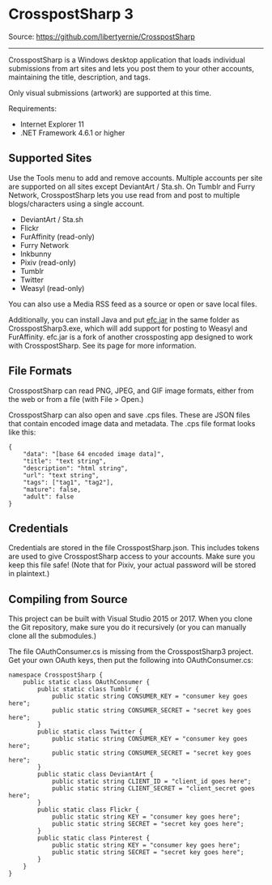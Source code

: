 CrosspostSharp 3
================

Source: https://github.com/libertyernie/CrosspostSharp

--------------------

CrosspostSharp is a Windows desktop application that loads individual
submissions from art sites and lets you post them to your other
accounts, maintaining the title, description, and tags.

Only visual submissions (artwork) are supported at this time.

Requirements:

* Internet Explorer 11
* .NET Framework 4.6.1 or higher

Supported Sites
---------------

Use the Tools menu to add and remove accounts. Multiple accounts per site are
supported on all sites except DeviantArt / Sta.sh. On Tumblr and
Furry Network, CrosspostSharp lets you use read from and post to multiple
blogs/characters using a single account.

* DeviantArt / Sta.sh
* Flickr
* FurAffinity (read-only)
* Furry Network
* Inkbunny
* Pixiv (read-only)
* Tumblr
* Twitter
* Weasyl (read-only)

You can also use a Media RSS feed as a source or open or save local files.

Additionally, you can install Java and put
[efc.jar](https://github.com/libertyernie/Furry-Crossposter/releases)
in the same folder as CrosspostSharp3.exe, which will add support for posting
to Weasyl and FurAffinity. efc.jar is a fork of another crossposting app
designed to work with CrosspostSharp. See its page for more information.

File Formats
------------

CrosspostSharp can read PNG, JPEG, and GIF image formats, either from the web
or from a file (with File > Open.)

CrosspostSharp can also open and save .cps files. These are JSON files that
contain encoded image data and metadata. The .cps file format looks like this:

	{
		"data": "[base 64 encoded image data]",
		"title": "text string",
		"description": "html string",
		"url": "text string",
		"tags": ["tag1", "tag2"],
		"mature": false,
		"adult": false
	}

Credentials
-----------

Credentials are stored in the file CrosspostSharp.json. This includes tokens
are used to give CrosspostSharp access to your accounts. Make sure you keep
this file safe! (Note that for Pixiv, your actual password will be stored in
plaintext.)

Compiling from Source
---------------------

This project can be built with Visual Studio 2015 or 2017. When you clone the
Git repository, make sure you do it recursively (or you can manually clone all
the submodules.)

The file OAuthConsumer.cs is missing from the CrosspostSharp3 project. Get your own
OAuth keys, then put the following into OAuthConsumer.cs:

    namespace CrosspostSharp {
        public static class OAuthConsumer {
            public static class Tumblr {
                public static string CONSUMER_KEY = "consumer key goes here";
                public static string CONSUMER_SECRET = "secret key goes here";
            }
            public static class Twitter {
                public static string CONSUMER_KEY = "consumer key goes here";
                public static string CONSUMER_SECRET = "secret key goes here";
            }
            public static class DeviantArt {
                public static string CLIENT_ID = "client_id goes here";
                public static string CLIENT_SECRET = "client_secret goes here";
            }
            public static class Flickr {
                public static string KEY = "consumer key goes here";
                public static string SECRET = "secret key goes here";
            }
            public static class Pinterest {
                public static string KEY = "consumer key goes here";
                public static string SECRET = "secret key goes here";
            }
        }
    }
